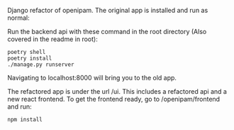 Django refactor of openipam. The original app is installed and run as normal:

Run the backend api with these command in the root directory (Also covered in the readme in root):

```
poetry shell
poetry install
./manage.py runserver
```

Navigating to localhost:8000 will bring you to the old app.

The refactored app is under the url /ui. This includes a refactored api and a new react frontend. To get the frontend ready, go to /openipam/frontend and run:

```
npm install
```

